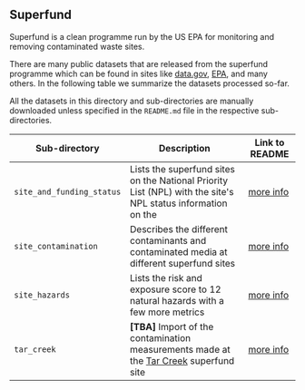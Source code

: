 ## Superfund
Superfund is a clean programme run by the US EPA for monitoring and removing contaminated waste sites. 

There are many public datasets that are released from the superfund programme which can be found in sites like [data.gov](), [EPA](), []() and many others. In the following table we summarize the datasets processed so-far.

All the datasets in this directory and sub-directories are manually downloaded unless specified in the `README.md` file in the respective sub-directories.

|Sub-directory|Description|Link to README|
|-------------|------------|-------------|
|`site_and_funding_status`|Lists the superfund sites on the National Priority List (NPL) with the site's NPL status information on the|[more info](https://github.com/sharadshriram/data/blob/superfund/scripts/us_epa/superfund/site_and_funding_status/README.md)|
|`site_contamination`|Describes the different contaminants and contaminated media at different superfund sites|[more info](https://github.com/sharadshriram/data/blob/superfund/scripts/us_epa/superfund/site_contamination/README.md)|
|`site_hazards`|Lists the risk and exposure score to 12 natural hazards with a few more metrics|[more info](https://github.com/sharadshriram/data/blob/superfund/scripts/us_epa/superfund/site_hazards/README.md)|
|`tar_creek`|**[TBA]** Import of the contamination measurements made at the [Tar Creek](https://en.wikipedia.org/wiki/Tar_Creek_Superfund_site) superfund site|[more info]()|
